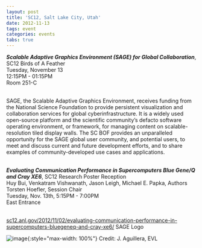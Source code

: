 ```yaml
---
layout: post
title: 'SC12, Salt Lake City, Utah'
date: 2012-11-13
tags: event
categories: events
tabs: true
---
```


<strong><em>Scalable Adaptive Graphics Environment (SAGE) for Global Collaboration</em></strong>, SC12 Birds of A Feather<br>
Tuesday, November 13<br>
12:15PM - 01:15PM<br>
Room 251-C<br><br>

SAGE, the Scalable Adaptive Graphics Environment, receives funding from the National Science Foundation to provide persistent visualization and collaboration services for global cyberinfrastructure. It is a widely used open-source platform and the scientific community&rsquo;s defacto software operating environment, or framework, for managing content on scalable-resolution tiled display walls. The SC BOF provides an unparalleled opportunity for the SAGE global user community, and potential users, to meet and discuss current and future development efforts, and to share examples of community-developed use cases and applications.<br><br>

<strong><em>Evaluating Communication Performance in Supercomputers Blue Gene/Q and Cray XE6</em></strong>, SC12 Research Poster Reception<br>
Huy Bui, Venkatram Vishwanath, Jason Leigh, Michael E. Papka, Authors<br>
Torsten Hoefler, Session Chair<br>
Tuesday, Nov. 13th, 5:15PM - 7:00PM<br>
East Entrance<br><br>

<a href="http://sc12.anl.gov/2012/11/02/evaluating-communication-performance-in-supercomputers-bluegeneq-and-cray-xe6/">sc12.anl.gov/2012/11/02/evaluating-communication-performance-in-supercomputers-bluegeneq-and-cray-xe6/</a>
SAGE Logo

![image](https://www.evl.uic.edu/output/originals/sagelogo-2.gif-srcw.jpg){:style="max-width: 100%"}
Credit: J. Aguillera, EVL

